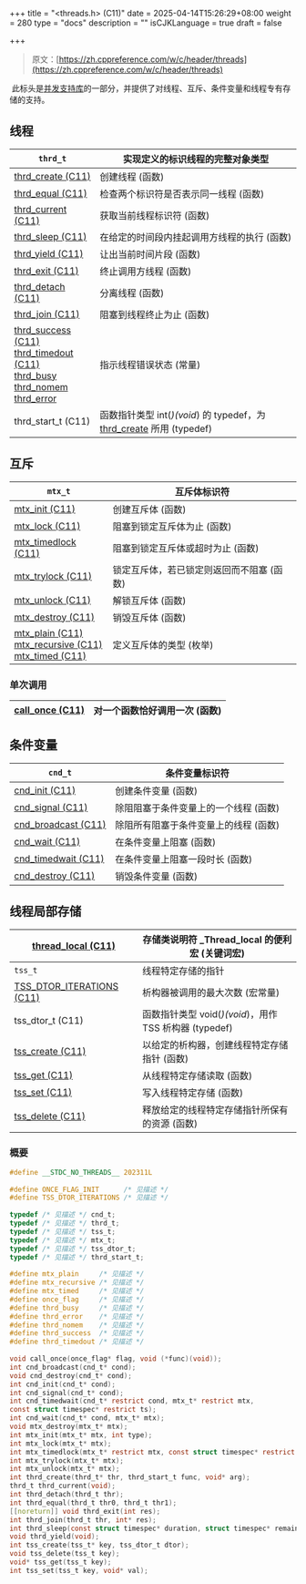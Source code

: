 +++
title = "<threads.h> (C11)"
date = 2025-04-14T15:26:29+08:00
weight = 280
type = "docs"
description = ""
isCJKLanguage = true
draft = false

+++

> 原文：[https://zh.cppreference.com/w/c/header/threads](https://zh.cppreference.com/w/c/header/threads)

​	此标头是[并发支持库](https://zh.cppreference.com/w/c/thread)的一部分，并提供了对线程、互斥、条件变量和线程专有存储的支持。

## 线程

| `thrd_t`                                                     | 实现定义的标识线程的完整对象类型                             |
| ------------------------------------------------------------ | ------------------------------------------------------------ |
| [thrd_create (C11)<br />](https://zh.cppreference.com/w/c/thread/thrd_create) | 创建线程 (函数)                                              |
| [thrd_equal (C11)<br />](https://zh.cppreference.com/w/c/thread/thrd_equal) | 检查两个标识符是否表示同一线程 (函数)                        |
| [thrd_current (C11)<br />](https://zh.cppreference.com/w/c/thread/thrd_current) | 获取当前线程标识符 (函数)                                    |
| [thrd_sleep (C11)<br />](https://zh.cppreference.com/w/c/thread/thrd_sleep) | 在给定的时间段内挂起调用方线程的执行 (函数)                  |
| [thrd_yield (C11)<br />](https://zh.cppreference.com/w/c/thread/thrd_yield) | 让出当前时间片段 (函数)                                      |
| [thrd_exit (C11)<br />](https://zh.cppreference.com/w/c/thread/thrd_exit) | 终止调用方线程 (函数)                                        |
| [thrd_detach (C11)<br />](https://zh.cppreference.com/w/c/thread/thrd_detach) | 分离线程 (函数)                                              |
| [thrd_join (C11)<br />](https://zh.cppreference.com/w/c/thread/thrd_join) | 阻塞到线程终止为止 (函数)                                    |
| [thrd_success (C11)<br />thrd_timedout (C11)<br />thrd_busy<br />thrd_nomem<br />thrd_error<br />](https://zh.cppreference.com/w/c/thread/thrd_errors) | 指示线程错误状态 (常量)                                      |
| thrd_start_t (C11)<br />                                     | 函数指针类型 int(*)(void*) 的 typedef，为 [thrd_create](http://zh.cppreference.com/w/c/thread/thrd_create) 所用 (typedef) |

## 互斥

| `mtx_t`                                                      | 互斥体标识符                              |
| ------------------------------------------------------------ | ----------------------------------------- |
| [mtx_init (C11)<br />](https://zh.cppreference.com/w/c/thread/mtx_init) | 创建互斥体 (函数)                         |
| [mtx_lock (C11)<br />](https://zh.cppreference.com/w/c/thread/mtx_lock) | 阻塞到锁定互斥体为止 (函数)               |
| [mtx_timedlock (C11)<br />](https://zh.cppreference.com/w/c/thread/mtx_timedlock) | 阻塞到锁定互斥体或超时为止 (函数)         |
| [mtx_trylock (C11)<br />](https://zh.cppreference.com/w/c/thread/mtx_trylock) | 锁定互斥体，若已锁定则返回而不阻塞 (函数) |
| [mtx_unlock (C11)<br />](https://zh.cppreference.com/w/c/thread/mtx_unlock) | 解锁互斥体 (函数)                         |
| [mtx_destroy (C11)<br />](https://zh.cppreference.com/w/c/thread/mtx_destroy) | 销毁互斥体 (函数)                         |
| [mtx_plain (C11)<br />mtx_recursive (C11)<br />mtx_timed (C11)<br />](https://zh.cppreference.com/w/c/thread/mtx_types) | 定义互斥体的类型 (枚举)                   |

### 单次调用

| [call_once (C11)<br />](https://zh.cppreference.com/w/c/thread/call_once) | 对一个函数恰好调用一次 (函数) |
| ------------------------------------------------------------ | ----------------------------- |

## 条件变量

| `cnd_t`                                                      | 条件变量标识符                        |
| ------------------------------------------------------------ | ------------------------------------- |
| [cnd_init (C11)<br />](https://zh.cppreference.com/w/c/thread/cnd_init) | 创建条件变量 (函数)                   |
| [cnd_signal (C11)<br />](https://zh.cppreference.com/w/c/thread/cnd_signal) | 除阻阻塞于条件变量上的一个线程 (函数) |
| [cnd_broadcast (C11)<br />](https://zh.cppreference.com/w/c/thread/cnd_broadcast) | 除阻所有阻塞于条件变量上的线程 (函数) |
| [cnd_wait (C11)<br />](https://zh.cppreference.com/w/c/thread/cnd_wait) | 在条件变量上阻塞 (函数)               |
| [cnd_timedwait (C11)<br />](https://zh.cppreference.com/w/c/thread/cnd_timedwait) | 在条件变量上阻塞一段时长 (函数)       |
| [cnd_destroy (C11)<br />](https://zh.cppreference.com/w/c/thread/cnd_destroy) | 销毁条件变量 (函数)                   |

## 线程局部存储

| [thread_local (C11)<br />](https://zh.cppreference.com/w/c/thread/thread_local) | 存储类说明符 _Thread_local 的便利宏 (关键词宏)         |
| ------------------------------------------------------------ | ------------------------------------------------------ |
| `tss_t`                                                      | 线程特定存储的指针                                     |
| [TSS_DTOR_ITERATIONS (C11)<br />](https://zh.cppreference.com/w/c/thread/TSS_DTOR_ITERATIONS) | 析构器被调用的最大次数 (宏常量)                        |
| tss_dtor_t (C11)<br />                                       | 函数指针类型 void(*)(void*)，用作 TSS 析构器 (typedef) |
| [tss_create (C11)<br />](https://zh.cppreference.com/w/c/thread/tss_create) | 以给定的析构器，创建线程特定存储指针 (函数)            |
| [tss_get (C11)<br />](https://zh.cppreference.com/w/c/thread/tss_get) | 从线程特定存储读取 (函数)                              |
| [tss_set (C11)<br />](https://zh.cppreference.com/w/c/thread/tss_set) | 写入线程特定存储 (函数)                                |
| [tss_delete (C11)<br />](https://zh.cppreference.com/w/c/thread/tss_delete) | 释放给定的线程特定存储指针所保有的资源 (函数)          |

### 概要

```c
#define __STDC_NO_THREADS__ 202311L
 
#define ONCE_FLAG_INIT      /* 见描述 */
#define TSS_DTOR_ITERATIONS /* 见描述 */
 
typedef /* 见描述 */ cnd_t;
typedef /* 见描述 */ thrd_t;
typedef /* 见描述 */ tss_t;
typedef /* 见描述 */ mtx_t;
typedef /* 见描述 */ tss_dtor_t;
typedef /* 见描述 */ thrd_start_t;
 
#define mtx_plain     /* 见描述 */
#define mtx_recursive /* 见描述 */
#define mtx_timed     /* 见描述 */
#define once_flag     /* 见描述 */
#define thrd_busy     /* 见描述 */
#define thrd_error    /* 见描述 */
#define thrd_nomem    /* 见描述 */
#define thrd_success  /* 见描述 */
#define thrd_timedout /* 见描述 */
 
void call_once(once_flag* flag, void (*func)(void));
int cnd_broadcast(cnd_t* cond);
void cnd_destroy(cnd_t* cond);
int cnd_init(cnd_t* cond);
int cnd_signal(cnd_t* cond);
int cnd_timedwait(cnd_t* restrict cond, mtx_t* restrict mtx,
const struct timespec* restrict ts);
int cnd_wait(cnd_t* cond, mtx_t* mtx);
void mtx_destroy(mtx_t* mtx);
int mtx_init(mtx_t* mtx, int type);
int mtx_lock(mtx_t* mtx);
int mtx_timedlock(mtx_t* restrict mtx, const struct timespec* restrict ts);
int mtx_trylock(mtx_t* mtx);
int mtx_unlock(mtx_t* mtx);
int thrd_create(thrd_t* thr, thrd_start_t func, void* arg);
thrd_t thrd_current(void);
int thrd_detach(thrd_t thr);
int thrd_equal(thrd_t thr0, thrd_t thr1);
[[noreturn]] void thrd_exit(int res);
int thrd_join(thrd_t thr, int* res);
int thrd_sleep(const struct timespec* duration, struct timespec* remaining);
void thrd_yield(void);
int tss_create(tss_t* key, tss_dtor_t dtor);
void tss_delete(tss_t key);
void* tss_get(tss_t key);
int tss_set(tss_t key, void* val);
```

